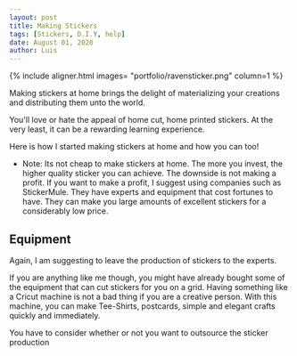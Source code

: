 ```yaml
---
layout: post
title: Making Stickers
tags: [Stickers, D.I.Y, help]
date: August 01, 2020
author: Luis
---
```



{% include aligner.html images= "portfolio/ravensticker.png" column=1 %}


Making stickers at home brings the delight of materializing your creations and distributing them
unto the world.

You'll love or hate the appeal of home cut, home printed stickers. At the very least, it can be a rewarding learning experience.

Here is how I started making stickers at home and how you can too!

- Note: Its not cheap to make stickers at home. The more you invest, the higher quality sticker you can achieve.
The downside is not making a profit.
If you want to make a profit, I suggest using companies such as StickerMule. They have experts and equipment that cost fortunes to have. They can make you large amounts of excellent stickers for a considerably low price.

## Equipment
Again, I am suggesting to leave the production of stickers to the experts.

If you are anything like me though, you might have already bought some of the equipment that can
cut stickers for you on a grid. Having something like a Cricut machine is not a bad thing if you are a creative person.
With this machine, you can make Tee-Shirts, postcards, simple and elegant crafts quickly and immediately.


You have to consider whether or not you want to outsource the sticker production
